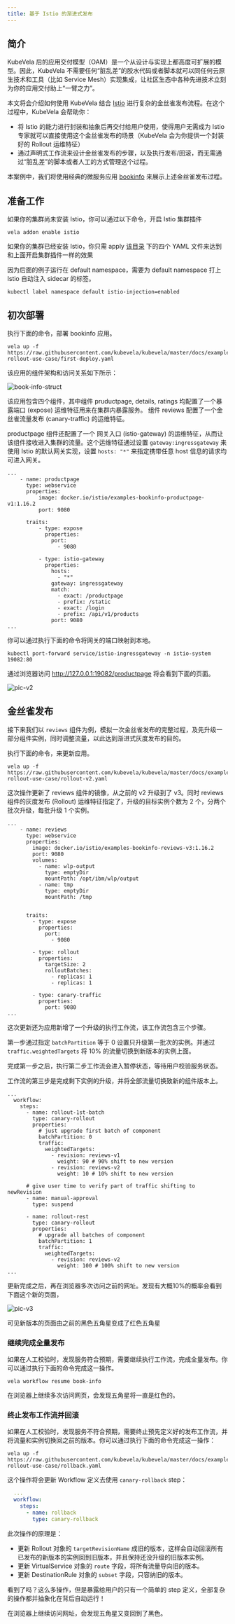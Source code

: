 ```yaml
---
title: 基于 Istio 的渐进式发布
---
```


## 简介

KubeVela 后的应用交付模型（OAM）是一个从设计与实现上都高度可扩展的模型。因此，KubeVela 不需要任何“脏乱差”的胶水代码或者脚本就可以同任何云原生技术和工具（比如 Service Mesh）实现集成，让社区生态中各种先进技术立刻为你的应用交付助上“一臂之力”。


本文将会介绍如何使用 KubeVela 结合 [Istio](https://istio.io/latest/) 进行复杂的金丝雀发布流程。在这个过程中，KubeVela 会帮助你：
- 将 Istio 的能力进行封装和抽象后再交付给用户使用，使得用户无需成为 Istio 专家就可以直接使用这个金丝雀发布的场景（KubeVela 会为你提供一个封装好的 Rollout 运维特征）
- 通过声明式工作流来设计金丝雀发布的步骤，以及执行发布/回滚，而无需通过“脏乱差”的脚本或者人工的方式管理这个过程。


本案例中，我们将使用经典的微服务应用 [bookinfo](https://istio.io/latest/docs/examples/bookinfo/?ie=utf-8&hl=en&docs-search=Canary) 来展示上述金丝雀发布过程。

## 准备工作

如果你的集群尚未安装 Istio，你可以通过以下命令，开启 Istio 集群插件
```shell
vela addon enable istio
```

如果你的集群已经安装 Istio，你只需 apply [该目录](https://github.com/kubevela/catalog/tree/master/experimental/addons/istio/definitions) 下的四个 YAML 文件来达到和上面开启集群插件一样的效果

因为后面的例子运行在 default namespace，需要为 default namespace 打上 Istio 自动注入 sidecar 的标签。

```shell
kubectl label namespace default istio-injection=enabled
```

## 初次部署

执行下面的命令，部署 bookinfo 应用。

```shell
vela up -f https://raw.githubusercontent.com/kubevela/kubevela/master/docs/examples/canary-rollout-use-case/first-deploy.yaml
```

该应用的组件架构和访问关系如下所示：

![book-info-struct](../resources/book-info-struct.jpg)

该应用包含四个组件，其中组件 pruductpage, details, ratings 均配置了一个暴露端口 (expose) 运维特征用来在集群内暴露服务。
组件 reviews 配置了一个金丝雀流量发布 (canary-traffic) 的运维特征。

productpage 组件还配置了一个 网关入口 (istio-gateway) 的运维特征，从而让该组件接收进入集群的流量。这个运维特征通过设置 `gateway:ingressgateway` 来使用 Istio 的默认网关实现，设置 `hosts: "*"` 来指定携带任意 host 信息的请求均可进入网关。
```shell
...
    - name: productpage
      type: webservice
      properties:
          image: docker.io/istio/examples-bookinfo-productpage-v1:1.16.2
          port: 9080

      traits:
          - type: expose
            properties:
              port:
                - 9080

          - type: istio-gateway
            properties:
              hosts:
                - "*"
              gateway: ingressgateway
              match:
                - exact: /productpage
                - prefix: /static
                - exact: /login
                - prefix: /api/v1/products
              port: 9080
...
```

你可以通过执行下面的命令将网关的端口映射到本地。
```shell
kubectl port-forward service/istio-ingressgateway -n istio-system 19082:80
```
通过浏览器访问 http://127.0.0.1:19082/productpage 将会看到下面的页面。

![pic-v2](../resources/canary-pic-v2.jpg)

## 金丝雀发布

接下来我们以 `reviews` 组件为例，模拟一次金丝雀发布的完整过程，及先升级一部分组件实例，同时调整流量，以此达到渐进式灰度发布的目的。

执行下面的命令，来更新应用。
```shell
vela up -f https://raw.githubusercontent.com/kubevela/kubevela/master/docs/examples/canary-rollout-use-case/rollout-v2.yaml
```
这次操作更新了 reviews 组件的镜像，从之前的 v2 升级到了 v3。同时 reviews 组件的灰度发布 (Rollout) 运维特征指定了，升级的目标实例个数为 2 个，分两个批次升级，每批升级 1 个实例。

```shell
...
    - name: reviews
      type: webservice
      properties:
        image: docker.io/istio/examples-bookinfo-reviews-v3:1.16.2
        port: 9080
        volumes:
          - name: wlp-output
            type: emptyDir
            mountPath: /opt/ibm/wlp/output
          - name: tmp
            type: emptyDir
            mountPath: /tmp


      traits:
        - type: expose
          properties:
            port:
              - 9080

        - type: rollout
          properties:
            targetSize: 2
            rolloutBatches:
              - replicas: 1
              - replicas: 1
              
        - type: canary-traffic
          properties:
            port: 9080
...
```

这次更新还为应用新增了一个升级的执行工作流，该工作流包含三个步骤。

第一步通过指定 `batchPartition` 等于 0 设置只升级第一批次的实例。并通过 `traffic.weightedTargets` 将 10% 的流量切换到新版本的实例上面。

完成第一步之后，执行第二步工作流会进入暂停状态，等待用户校验服务状态。

工作流的第三步是完成剩下实例的升级，并将全部流量切换致新的组件版本上。

```shell
...
  workflow:
    steps:
      - name: rollout-1st-batch
        type: canary-rollout
        properties:
          # just upgrade first batch of component
          batchPartition: 0
          traffic:
            weightedTargets:
              - revision: reviews-v1
                weight: 90 # 90% shift to new version
              - revision: reviews-v2
                weight: 10 # 10% shift to new version

      # give user time to verify part of traffic shifting to newRevision
      - name: manual-approval
        type: suspend

      - name: rollout-rest
        type: canary-rollout
        properties:
          # upgrade all batches of component
          batchPartition: 1
          traffic:
            weightedTargets:
              - revision: reviews-v2
                weight: 100 # 100% shift to new version
...
```

更新完成之后，再在浏览器多次访问之前的网址。发现有大概10%的概率会看到下面这个新的页面，

![pic-v3](../resources/canary-pic-v3.jpg)

可见新版本的页面由之前的黑色五角星变成了红色五角星

### 继续完成全量发布

如果在人工校验时，发现服务符合预期，需要继续执行工作流，完成全量发布。你可以通过执行下面的命令完成这一操作。

```shell
vela workflow resume book-info
```

在浏览器上继续多次访问网页，会发现五角星将一直是红色的。

### 终止发布工作流并回滚

如果在人工校验时，发现服务不符合预期，需要终止预先定义好的发布工作流，并将流量和实例切换回之前的版本。你可以通过执行下面的命令完成这一操作：

```shell
vela up -f  https://raw.githubusercontent.com/kubevela/kubevela/master/docs/examples/canary-rollout-use-case/rollback.yaml
```

这个操作将会更新 Workflow 定义去使用 `canary-rollback` step：

```yaml
  ...
  workflow:
    steps:
      - name: rollback
        type: canary-rollback
```

此次操作的原理是：

- 更新 Rollout 对象的 `targetRevisionName` 成旧的版本，这样会自动回滚所有已发布的新版本的实例回到旧版本，并且保持还没升级的旧版本实例。
- 更新 VirtualService 对象的 `route` 字段，将所有流量导向旧的版本。
- 更新 DestinationRule 对象的 `subset` 字段，只容纳旧的版本。

看到了吗？这么多操作，但是暴露给用户的只有一个简单的 step 定义，全部复杂的操作都并抽象化在背后自动运行！

在浏览器上继续访问网址，会发现五角星又变回到了黑色。
